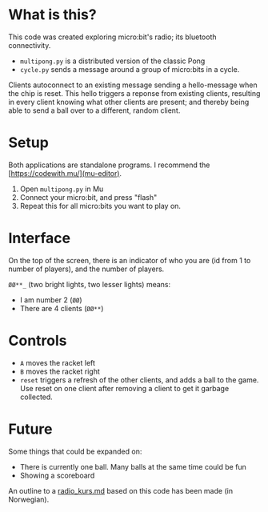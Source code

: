 # What is this?

This code was created exploring micro:bit's radio; its bluetooth connectivity.

- `multipong.py` is a distributed version of the classic Pong
- `cycle.py` sends a message around a group of micro:bits in a cycle.

Clients autoconnect to an existing message sending a hello-message when the chip
is reset. This hello triggers a reponse from existing clients, resulting in
every client knowing what other clients are present; and thereby being able to
send a ball over to a different, random client.

# Setup

Both applications are standalone programs. I recommend
the [https://codewith.mu/](mu-editor).

1. Open `multipong.py` in Mu
2. Connect your micro:bit, and press "flash"
3. Repeat this for all micro:bits you want to play on.

# Interface

On the top of the screen, there is an indicator of who you are (id from 1 to
number of players), and the number of players.

`ØØ**_` (two bright lights, two lesser lights) means:

- I am number 2 (`ØØ`)
- There are 4 clients (`ØØ**`)

# Controls

- `A` moves the racket left
- `B` moves the racket right
- `reset` triggers a refresh of the other clients, and adds a ball to the game.
  Use reset on one client after removing a client to get it garbage collected.

# Future

Some things that could be expanded on:

- There is currently one ball. Many balls at the same time could be fun
- Showing a scoreboard

An outline to a [radio_kurs.md](task) based on this code has been made (in
Norwegian).

